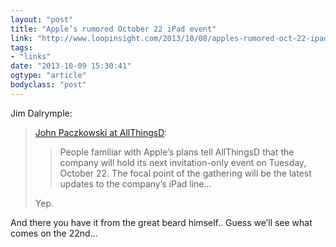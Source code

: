 ```yaml
---
layout: "post"
title: "Apple’s rumored October 22 iPad event"
link: "http://www.loopinsight.com/2013/10/08/apples-rumored-oct-22-ipad-event/"
tags: 
- "links"
date: "2013-10-09 15:30:41"
ogtype: "article"
bodyclass: "post"
---
```


Jim Dalrymple:

> [John Paczkowski at AllThingsD](http://allthingsd.com/20131008/apple-will-hold-fall-ipad-event-on-october-22/):
> 
> > People familiar with Apple’s plans tell AllThingsD that the company will hold its next invitation-only event on Tuesday, October 22. The focal point of the gathering will be the latest updates to the company’s iPad line…
> 
> Yep.

And there you have it from the great beard himself.. Guess we’ll see what comes on the 22nd…
